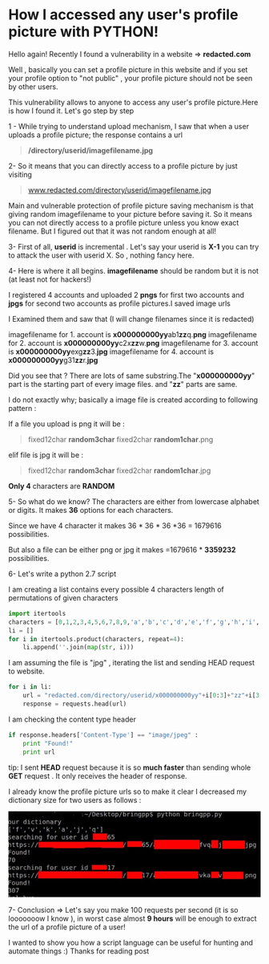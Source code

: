 # How I accessed any user's profile picture with PYTHON!

Hello again! Recently I found a vulnerability in a website => **redacted.com**

Well , basically you can set a profile picture in this website and if you set your profile option to "not public" , your profile picture should not be seen by other users.

This vulnerability allows to anyone to access any user's profile picture.Here is how I found it. Let's go step by step

1 - While trying to understand upload mechanism, I saw that when a user uploads a profile picture; the response contains a url

> **/directory/userid/imagefilename.jpg**

2- So it means that you can directly access to a profile picture by just visiting

> www.redacted.com/directory/userid/imagefilename.jpg

Main and vulnerable protection of profile picture saving mechanism is that giving random imagefilename to your picture before saving it. So it means you can not directly access to a profile picture unless you know exact filename. But I figured out that it was not random enough at all!

3- First of all, **userid** is incremental . Let's say your userid is **X-1** you can try to attack the user with userid X. So , nothing fancy here.

4- Here is where it all begins. **imagefilename** should be random but it is not (at least not for hackers!)

I registered 4 accounts and uploaded 2 **pngs** for first  two accounts and **jpgs** for second two accounts as profile pictures.I saved image urls

I Examined them and saw that (I will change filenames since it is redacted)

imagefilename for 1. account is **x000000000yy**ab1**zz**q.**png**
imagefilename for 2. account is **x000000000yy**c2x**zz**w.**png**
imagefilename for 3. account is **x000000000yy**exg**zz**3.**jpg**
imagefilename for 4. account is **x000000000yy**g31**zz**r.**jpg**

Did you see that ? There are lots of  same substring.The  "**x000000000yy**" part is the starting part of every image files. and "**zz**" parts are same.

I do not exactly why;  basically  a image file is created according to following pattern :

If a file you upload is png it will be :

> fixed12char **random3char** fixed2char **random1char**.png

 
elif file is jpg it will be :

> fixed12char **random3char** fixed2char **random1char**.jpg

**Only 4** characters are **RANDOM**

5-  So what do we know?  The characters are either from lowercase alphabet or digits. It makes  **36** options for each characters.

Since we have 4 character it makes 36 * 36 * 36 *36 = 1679616 possibilities.

But also a file can be either png or jpg it makes =1679616 *  **3359232** possibilities.

6- Let's write a python 2.7 script

I am creating a list contains every possible 4 characters length of permutations of given characters

```python
import itertools
characters = [0,1,2,3,4,5,6,7,8,9,'a','b','c','d','e','f','g','h','i','j','k','l','m','n','o','p','q','r','s','t','u','v','w','x','y','z']
li = []
for i in itertools.product(characters, repeat=4):
    li.append(''.join(map(str, i)))
```

I am assuming the file is "jpg" , iterating the list and sending HEAD request to website.

```python
for i in li:
    url = "redacted.com/directory/userid/x000000000yy"+i[0:3]+"zz"+i[3:4]+".jpg"
    response = requests.head(url)
```

I am checking the content type header

```python
if response.headers['Content-Type'] == "image/jpeg" :
    print "Found!"
    print url
```

tip: I sent **HEAD** request because it is so **much faster** than sending whole **GET** request . It only receives the header of response.

I already know the profile picture urls so to make it clear I decreased my dictionary size for two users  as follows :


![Result](../images/post1/pp1.jpg)


7- Conclusion => Let's say you make 100 requests per second (it is so looooooow I know ), in worst case almost **9 hours** will be enough to extract the url of a profile picture of a user!

I wanted to show you how a script language can be useful for hunting and automate things :) Thanks for reading post



